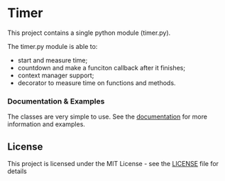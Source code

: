 # Timer

This project contains a single python module (timer.py).

The timer.py module is able to:
- start and measure time;
- countdown and make a funciton callback after it finishes;
- context manager support;
- decorator to measure time on functions and methods.

### Documentation & Examples

The classes are very simple to use. See the [documentation](./docs/timer.md) for more information and examples.


## License

This project is licensed under the MIT License - see the [LICENSE](LICENSE) file for details